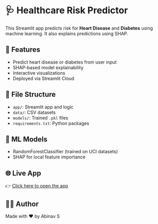 # 🩺 Healthcare Risk Predictor

This Streamlit app predicts risk for **Heart Disease** and **Diabetes** using machine learning. It also explains predictions using SHAP.

## 🚀 Features
- Predict heart disease or diabetes from user input
- SHAP-based model explainability
- Interactive visualizations
- Deployed via Streamlit Cloud

## 📁 File Structure
- `app/`: Streamlit app and logic
- `data/`: CSV datasets
- `models/`: Trained `.pkl` files
- `requirements.txt`: Python packages

## 🧠 ML Models
- RandomForestClassifier (trained on UCI datasets)
- SHAP for local feature importance

## 🌐 Live App
👉 [Click here to open the app](https://abinav.streamlit.app/)

## 🧑‍💻 Author
Made with ❤️ by Abinav S
